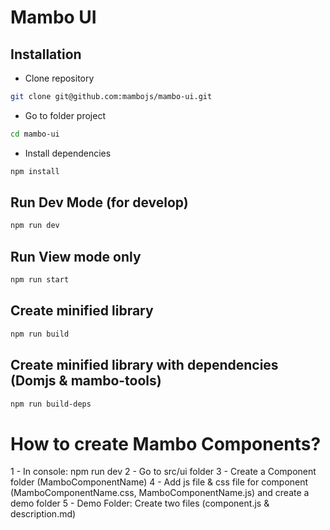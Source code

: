 # Mambo UI

## Installation

- Clone repository

```bash
git clone git@github.com:mambojs/mambo-ui.git
```

- Go to folder project

```bash
cd mambo-ui
```

- Install dependencies

```bash
npm install
```

## Run Dev Mode (for develop)

```bash
npm run dev
```

## Run View mode only

```bash
npm run start
```

## Create minified library

```bash
npm run build
```

## Create minified library with dependencies (Domjs & mambo-tools)

```bash
npm run build-deps
```

# How to create Mambo Components?

1 - In console: npm run dev
2 - Go to src/ui folder
3 - Create a Component folder (MamboComponentName)
4 - Add js file & css file for component (MamboComponentName.css, MamboComponentName.js) and create a demo folder
5 - Demo Folder: Create two files (component.js & description.md)

